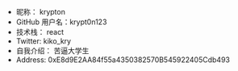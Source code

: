 - 昵称：  krypton
- GitHub 用户名：krypt0n123  
- 技术栈：  react
- Twitter:   kiko_kry
- 自我介绍：  苦逼大学生
- Address:   0xE8d9E2AA84f55a4350382570B545922405Cdb493
